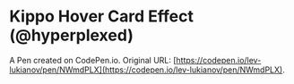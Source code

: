 # Kippo Hover Card Effect (@hyperplexed)

A Pen created on CodePen.io. Original URL: [https://codepen.io/lev-lukianov/pen/NWmdPLX](https://codepen.io/lev-lukianov/pen/NWmdPLX).

